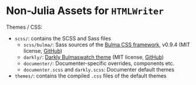 # Non-Julia Assets for `HTMLWriter`

Themes / CSS:

* `scss/`: contains the SCSS and Sass files
  * `scss/bulma/`: Sass sources of the [Bulma CSS framework](https://bulma.io/), v0.9.4
    (MIT license, [GitHub](https://github.com/jgthms/bulma))
  * `darkly/`: [Darkly Bulmaswatch theme](https://jenil.github.io/bulmaswatch/darkly/) (MIT license, [GitHub](https://github.com/jenil/bulmaswatch/))
  * `documenter/`: Documenter-specific overrides, components etc.
  * `documenter.scss` and `darkly.scss`: Documenter default themes
* `themes/`: contains the compiled `.css` files of the default themes
